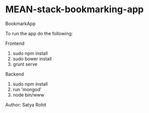 MEAN-stack-bookmarking-app
==========================

BookmarkApp


To run the app do the following:

Frontend

1. sudo npm install
2. sudo bower install
3. grunt serve

Backend

1. sudo npm install
2. run 'mongod'
3. node bin/www


Author: Satya Rohit

